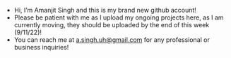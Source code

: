 -  Hi, I’m Amanjit Singh and this is my brand new github account!
-  Please be patient with me as I upload my ongoing projects here, as I am currently moving, they should be uploaded by the end of this week (9/11/22)!
-  You can reach me at a.singh.uh@gmail.com for any professional or business inquiries!

<!---
ASinghCodes/ASinghCodes is a ✨ special ✨ repository because its `README.md` (this file) appears on your GitHub profile.
You can click the Preview link to take a look at your changes.
--->
